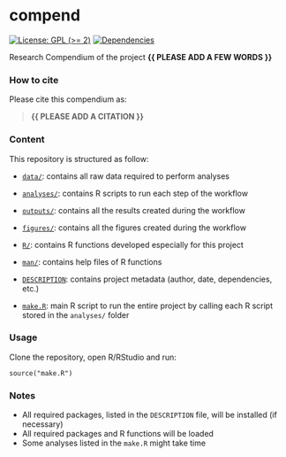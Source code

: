 <!-- README.md is generated from README.Rmd. Please edit that file -->

# compend

<!-- badges: start -->

[![License: GPL (&gt;=
2)](https://img.shields.io/badge/License-GPL%20%28%3E%3D%202%29-blue.svg)](https://choosealicense.com/licenses/gpl-2.0/)
[![Dependencies](https://img.shields.io/badge/dependencies-2/94-green?style=flat)](#)
<!-- badges: end -->

Research Compendium of the project **{{ PLEASE ADD A FEW WORDS }}**

### How to cite

Please cite this compendium as:

> **{{ PLEASE ADD A CITATION }}**

### Content

This repository is structured as follow:

-   [`data/`](https://github.com/ahasverus/compend/tree/master/data):
    contains all raw data required to perform analyses

-   [`analyses/`](https://github.com/ahasverus/compend/tree/master/analyses/):
    contains R scripts to run each step of the workflow

-   [`outputs/`](https://github.com/ahasverus/compend/tree/master/outputs):
    contains all the results created during the workflow

-   [`figures/`](https://github.com/ahasverus/compend/tree/master/figures):
    contains all the figures created during the workflow

-   [`R/`](https://github.com/ahasverus/compend/tree/master/R): contains
    R functions developed especially for this project

-   [`man/`](https://github.com/ahasverus/compend/tree/master/man):
    contains help files of R functions

-   [`DESCRIPTION`](https://github.com/ahasverus/compend/tree/master/DESCRIPTION):
    contains project metadata (author, date, dependencies, etc.)

-   [`make.R`](https://github.com/ahasverus/compend/tree/master/make.R):
    main R script to run the entire project by calling each R script
    stored in the `analyses/` folder

### Usage

Clone the repository, open R/RStudio and run:

    source("make.R")

### Notes

-   All required packages, listed in the `DESCRIPTION` file, will be
    installed (if necessary)
-   All required packages and R functions will be loaded
-   Some analyses listed in the `make.R` might take time
